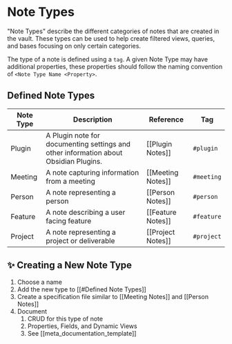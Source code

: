 # Note Types

"Note Types" describe the different categories of notes that are created in the vault. These types can be used to help create filtered views, queries, and bases focusing on only certain categories.

The type of a note is defined using a `tag`. A given Note Type may have additional properties, these properties should follow the naming convention of `<Note Type Name <Property>`.

## Defined Note Types

| Note Type | Description                                                                          | Reference         | Tag        |
| --------- | ------------------------------------------------------------------------------------ | ----------------- | ---------- |
| Plugin    | A Plugin note for documenting settings and other information about Obsidian Plugins. | [[Plugin Notes]]  | `#plugin`  |
| Meeting   | A note capturing information from a meeting                                          | [[Meeting Notes]] | `#meeting` |
| Person    | A note representing a person                                                         | [[Person Notes]]  | `#person`  |
| Feature   | A note describing a user facing feature                                              | [[Feature Notes]] | `#feature` |
| Project   | A note representing a project or deliverable                                         | [[Project Notes]] | `#project` |

## ✨ Creating a New Note Type

1. Choose a name
2. Add the new type to [[#Defined Note Types]]
3. Create a specification file similar to [[Meeting Notes]] and [[Person Notes]]
4. Document
	1. CRUD for this type of note
	2. Properties, Fields, and Dynamic Views
	3. See [[meta_documentation_template]]
